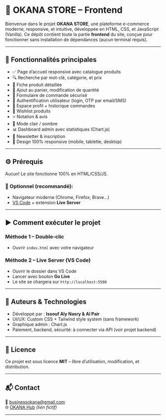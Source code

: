 # 🛒 OKANA STORE – Frontend

Bienvenue dans le projet **OKANA STORE**, une plateforme e-commerce moderne, responsive, et intuitive, développée en HTML, CSS, et JavaScript (Vanilla). Ce dépôt contient toute la partie **frontend** du site, conçue pour fonctionner sans installation de dépendances (aucun terminal requis).

---

## 🚀 Fonctionnalités principales

- ✅ Page d’accueil responsive avec catalogue produits
- 🔍 Recherche par mot-clé, catégorie, et prix
- 📄 Fiche produit détaillée
- 🛒 Ajout au panier, modification de quantité
- 🧾 Formulaire de commande sécurisé
- 🔐 Authentification utilisateur (login, OTP par email/SMS)
- 🧑 Espace profil + historique commandes
- 💖 Wishlist produits
- ⭐ Notation & avis
- 🌙 Mode clair / sombre
- 📊 Dashboard admin avec statistiques (Chart.js)
- 📰 Newsletter & inscription
- 📱 Design 100% responsive (mobile, tablette, desktop)

---

## ⚙️ Prérequis

Aucun! Le site fonctionne 100% en HTML/CSS/JS.

### 🔧 Optionnel (recommandé):
- Navigateur moderne (Chrome, Firefox, Brave…)
- [VS Code](https://code.visualstudio.com/) + extension **Live Server**

---

## ▶️ Comment exécuter le projet

### Méthode 1 – Double-clic
- Ouvrir `index.html` avec votre navigateur

### Méthode 2 – Live Server (VS Code)
- Ouvrir le dossier dans VS Code
- Lancer avec bouton **Go Live**
- Le site se chargera sur `http://localhost:5500`

---

## 🧠 Auteurs & Technologies

- Développé par : **Issouf Aly Nasry & AI Pair**
- UI/UX: Custom CSS + Tailwind style system (sans framework)
- Graphique admin : Chart.js
- Paiement, backend, sécurité: à connecter via API (voir projet backend)

---

## 📄 Licence

Ce projet est sous licence **MIT** – libre d’utilisation, modification, et distribution.

---

## 📬 Contact

📧 businessokana@gmail.com  
🌐 [OKANA Hub](https://okanasoftware.mg) *(lien fictif)*

---
